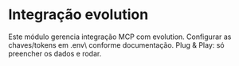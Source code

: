 # Integração evolution
Este módulo gerencia integração MCP com evolution.
Configurar as chaves/tokens em \.env\ conforme documentação.
Plug & Play: só preencher os dados e rodar.
